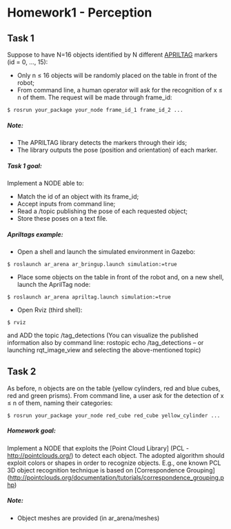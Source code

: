 # Homework1 - Perception
## Task 1

Suppose to have N=16 objects identified by N different [APRILTAG](https://april.eecs.umich.edu/software/apriltag) markers (id = 0, ..., 15):
- Only n ≤ 16 objects will be randomly placed on the table in front of the robot;
- From command line, a human operator will ask for the recognition of x ≤ n of them. The request will
be made through frame_id:
```
$ rosrun your_package your_node frame_id_1 frame_id_2 ...
```
##### Note:
- The APRILTAG library detects the markers through their ids;
- The library outputs the pose (position and orientation) of each marker.

##### Task 1 goal:
Implement a NODE able to:
- Match the id of an object with its frame_id;
- Accept inputs from command line;
- Read a /topic publishing the pose of each requested object;
- Store these poses on a text file.

##### Apriltags example:
- Open a shell and launch the simulated environment in Gazebo:
```
$ roslaunch ar_arena ar_bringup.launch simulation:=true
```
- Place some objects on the table in front of the robot and, on a new shell, launch the AprilTag node:
```
$ roslaunch ar_arena apriltag.launch simulation:=true
```
- Open Rviz (third shell):
```
$ rviz
```
and ADD the topic /tag_detections (You can visualize the published information also by command line: rostopic echo /tag_detections – or launching rqt_image_view and selecting the above-mentioned topic)

## Task 2

As before, n objects are on the table (yellow cylinders, red and blue cubes, red and green prisms). From
command line, a user ask for the detection of x ≤ n of them, naming their categories:
```
$ rosrun your_package your_node red_cube red_cube yellow_cylinder ...
```
##### Homework goal:

Implement a NODE that exploits the [Point Cloud Library] (PCL - http://pointclouds.org/) to detect each
object. The adopted algorithm should exploit colors or shapes in order to recognize objects. E.g., one
known PCL 3D object recognition technique is based on [Correspondence Grouping]
(http://pointclouds.org/documentation/tutorials/correspondence_grouping.php)

##### Note:
- Object meshes are provided (in ar_arena/meshes)
